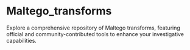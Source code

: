 # Maltego_transforms
Explore a comprehensive repository of Maltego transforms, featuring official and community-contributed tools to enhance your investigative capabilities.
